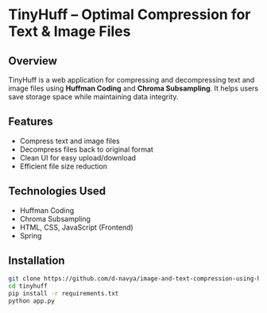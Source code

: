 # TinyHuff – Optimal Compression for Text & Image Files

## Overview
TinyHuff is a web application for compressing and decompressing text and image files using **Huffman Coding** and **Chroma Subsampling**. It helps users save storage space while maintaining data integrity.

## Features
- Compress text and image files
- Decompress files back to original format
- Clean UI for easy upload/download
- Efficient file size reduction

## Technologies Used
- Huffman Coding
- Chroma Subsampling
- HTML, CSS, JavaScript (Frontend)
- Spring

## Installation
```bash
git clone https://github.com/d-navya/image-and-text-compression-using-huffman-algorithm.git
cd tinyhuff
pip install -r requirements.txt
python app.py
